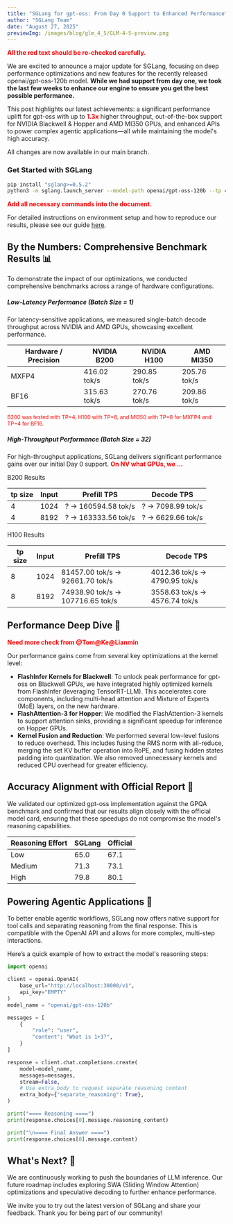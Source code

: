 ```yaml
---
title: "SGLang for gpt-oss: From Day 0 Support to Enhanced Performance"
author: "SGLang Team"
date: "August 27, 2025"
previewImg: /images/blog/glm_4_5/GLM-4-5-preview.png
---
```


<span style="color: red; font-weight: bold;">
All the red text should be re-checked carefully.
</span>

We are excited to announce a major update for SGLang, focusing on deep performance optimizations and new features for the recently released openai/gpt-oss-120b model. **While we had support from day one, we took the last few weeks to enhance our engine to ensure you get the best possible performance.**

This post highlights our latest achievements: a significant performance uplift for gpt-oss with up to <span style="color: red; font-weight: bold;">1.3x</span> higher throughput, out-of-the-box support for NVIDIA Blackwell & Hopper and AMD MI350 GPUs, and enhanced APIs to power complex agentic applications—all while maintaining the model's high accuracy.

All changes are now available in our main branch.

### Get Started with SGLang

```bash
pip install "sglang>=0.5.2"
python3 -m sglang.launch_server --model-path openai/gpt-oss-120b --tp 4
```

<div style="color: red; font-weight: bold;">
Add all necessary commands into the document.
</div>

For detailed instructions on environment setup and how to reproduce our results, please see our guide [here](https://docs.sglang.ai/basic_usage/gpt_oss.html).

## By the Numbers: Comprehensive Benchmark Results 📊

To demonstrate the impact of our optimizations, we conducted comprehensive benchmarks across a range of hardware configurations.

##### Low-Latency Performance (Batch Size = 1)

For latency-sensitive applications, we measured single-batch decode throughput across NVIDIA and AMD GPUs, showcasing excellent performance.

| Hardware / Precision | NVIDIA B200  | NVIDIA H100  | AMD MI350    |
| -------------------- | ------------ | ------------ | ------------ |
| MXFP4                | 416.02 tok/s | 290.85 tok/s | 205.76 tok/s |
| BF16                 | 315.63 tok/s | 270.76 tok/s | 209.86 tok/s |

<span style="color: red; font-size: 12px;">
B200 was tested with TP=4, H100 with TP=8, and MI350 with TP=8 for MXFP4 and TP=4 for BF16.
</span>

##### High-Throughput Performance (Batch Size = 32)

For high-throughput applications, SGLang delivers significant performance gains over our initial Day 0 support. <span style="color: red; font-weight: bold;">On NV what GPUs, we ...</span>

B200 Results

| tp size | Input | Prefill TPS          | Decode TPS         |
| ------- | ----- | -------------------- | ------------------ |
| 4       | 1024  | ? -> 160594.58 tok/s | ? -> 7098.99 tok/s |
| 4       | 8192  | ? -> 163333.56 tok/s | ? -> 6629.66 tok/s |

H100 Results

| tp size | Input | Prefill TPS                       | Decode TPS                     |
| ------- | ----- | --------------------------------- | ------------------------------ |
| 8       | 1024  | 81457.00 tok/s -> 92661.70 tok/s  | 4012.36 tok/s -> 4790.95 tok/s |
| 8       | 8192  | 74938.90 tok/s -> 107716.65 tok/s | 3558.63 tok/s -> 4576.74 tok/s |


## Performance Deep Dive 🚀 

<div style="color: red; font-weight: bold;">
Need more check from @Tom@Ke@Lianmin
</div>

Our performance gains come from several key optimizations at the kernel level:
- **FlashInfer Kernels for Blackwell**: To unlock peak performance for gpt-oss on Blackwell GPUs, we have integrated highly optimized kernels from FlashInfer (leveraging TensorRT-LLM). This accelerates core components, including multi-head attention and Mixture of Experts (MoE) layers, on the new hardware.
- **FlashAttention-3 for Hopper**: We modified the FlashAttention-3 kernels to support attention sinks, providing a significant speedup for inference on Hopper GPUs.
- **Kernel Fusion and Reduction**: We performed several low-level fusions to reduce overhead. This includes fusing the RMS norm with all-reduce, merging the set KV buffer operation into RoPE, and fusing hidden states padding into quantization. We also removed unnecessary kernels and reduced CPU overhead for greater efficiency.

## Accuracy Alignment with Official Report 🎯

We validated our optimized gpt-oss implementation against the GPQA benchmark and confirmed that our results align closely with the official model card, ensuring that these speedups do not compromise the model's reasoning capabilities.

| Reasoning Effort | SGLang | Official |
| ---------------- | ------ | -------- |
| Low              | 65.0   | 67.1     |
| Medium           | 71.3   | 73.1     |
| High             | 79.8   | 80.1     |

## Powering Agentic Applications 🤖

To better enable agentic workflows, SGLang now offers native support for tool calls and separating reasoning from the final response. This is compatible with the OpenAI API and allows for more complex, multi-step interactions.

Here’s a quick example of how to extract the model's reasoning steps:

```python
import openai

client = openai.OpenAI(
    base_url="http://localhost:30000/v1",
    api_key="EMPTY"
)
model_name = "openai/gpt-oss-120b"

messages = [
    {
        "role": "user",
        "content": "What is 1+3?",
    }
]

response = client.chat.completions.create(
    model=model_name,
    messages=messages,
    stream=False,
    # Use extra_body to request separate reasoning content
    extra_body={"separate_reasoning": True},
)

print("==== Reasoning ====")
print(response.choices[0].message.reasoning_content)

print("\n==== Final Answer ====")
print(response.choices[0].message.content)
```

## What's Next? 🔮

We are continuously working to push the boundaries of LLM inference. Our future roadmap includes exploring SWA (Sliding Window Attention) optimizations and speculative decoding to further enhance performance.

We invite you to try out the latest version of SGLang and share your feedback. Thank you for being part of our community!